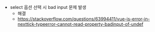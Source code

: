 - select 옵션 선택 시 bad input 문제 발생
    - 해결
    - https://stackoverflow.com/questions/63994411/vue-js-error-in-nexttick-typeerror-cannot-read-property-badinput-of-undef
